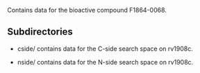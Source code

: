 Contains data for the bioactive compound F1864-0068.

## Subdirectories

- cside/ contains data for the C-side search space on rv1908c.

- nside/ contains data for the N-side search space on rv1908c.


